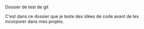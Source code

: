Dossier de test  de git

C'est dans ce dossier que je teste des idées de code avant de les incorporer dans mes projets.
